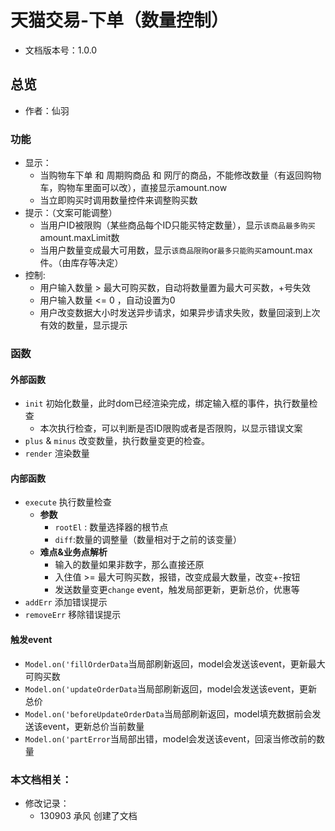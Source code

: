 # 天猫交易-下单（数量控制）
* 文档版本号：1.0.0

## 总览
* 作者：仙羽

### 功能
* 显示：
  * 当购物车下单 和 周期购商品 和 网厅的商品，不能修改数量（有返回购物车，购物车里面可以改），直接显示amount.now
  * 当立即购买时调用数量控件来调整购买数
* 提示：（文案可能调整）
  * 当用户ID被限购（某些商品每个ID只能买特定数量），显示`该商品最多购买`amount.maxLimit数
  * 当用户数量变成最大可用数，显示`该商品限购`or`最多只能购买`amount.max件。（由库存等决定）
* 控制:
  * 用户输入数量 >   最大可购买数，自动将数量置为最大可买数，+号失效
  * 用户输入数量 <=  0           ，自动设置为0
  * 用户改变数据大小时发送异步请求，如果异步请求失败，数量回滚到上次有效的数量，显示提示

### 函数
#### 外部函数
* `init` 初始化数量，此时dom已经渲染完成，绑定输入框的事件，执行数量检查
  * 本次执行检查，可以判断是否ID限购或者是否限购，以显示错误文案
* `plus` & `minus` 改变数量，执行数量变更的检查。
* `render` 渲染数量

#### 内部函数
* `execute` 执行数量检查
  * **参数**
    * `rootEl` : 数量选择器的根节点
    * `diff`:数量的调整量（数量相对于之前的该变量）
  * **难点&业务点解析**
    * 输入的数量如果非数字，那么直接还原
    * 入住值 >= 最大可购买数，报错，改变成最大数量，改变+-按钮
    * 发送数量变更`change` event，触发局部更新，更新总价，优惠等
* `addErr` 添加错误提示
* `removeErr` 移除错误提示

#### 触发event
* `Model.on('fillOrderData`当局部刷新返回，model会发送该event，更新最大可购买数
* `Model.on('updateOrderData`当局部刷新返回，model会发送该event，更新总价
* `Model.on('beforeUpdateOrderData`当局部刷新返回，model填充数据前会发送该event，更新总价当前数量
* `Model.on('partError`当局部出错，model会发送该event，回滚当修改前的数量
### 本文档相关：
* 修改记录：
  * 130903 承风 创建了文档






